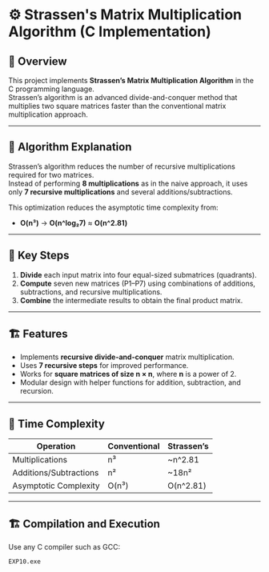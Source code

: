 # ⚙️ Strassen's Matrix Multiplication Algorithm (C Implementation)

## 📘 Overview
This project implements **Strassen’s Matrix Multiplication Algorithm** in the C programming language.  
Strassen’s algorithm is an advanced divide-and-conquer method that multiplies two square matrices faster than the conventional matrix multiplication approach.

---

## 🧠 Algorithm Explanation

Strassen’s algorithm reduces the number of recursive multiplications required for two matrices.  
Instead of performing **8 multiplications** as in the naive approach, it uses only **7 recursive multiplications** and several additions/subtractions.

This optimization reduces the asymptotic time complexity from:

- **O(n³)** → **O(n^log₂7)** ≈ **O(n^2.81)**

---

## 🔢 Key Steps

1. **Divide** each input matrix into four equal-sized submatrices (quadrants).
2. **Compute** seven new matrices (P1–P7) using combinations of additions, subtractions, and recursive multiplications.
3. **Combine** the intermediate results to obtain the final product matrix.

---

## 🏗️ Features

- Implements **recursive divide-and-conquer** matrix multiplication.
- Uses **7 recursive steps** for improved performance.
- Works for **square matrices of size n × n**, where **n** is a power of 2.
- Modular design with helper functions for addition, subtraction, and recursion.

---

## 🧮 Time Complexity

| Operation | Conventional | Strassen’s |
|------------|---------------|------------|
| Multiplications | n³ | ~n^2.81 |
| Additions/Subtractions | n² | ~18n² |
| Asymptotic Complexity | O(n³) | O(n^2.81) |

---

## 🏗️ Compilation and Execution

Use any C compiler such as GCC:

```bash
EXP10.exe
